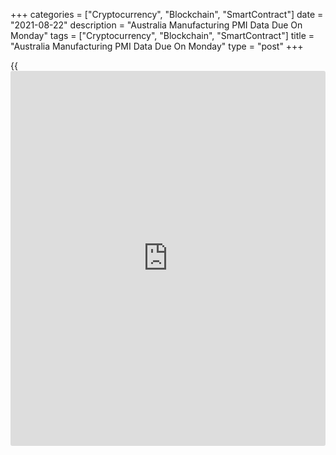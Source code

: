+++
categories = ["Cryptocurrency", "Blockchain", "SmartContract"]
date = "2021-08-22"
description = "Australia Manufacturing PMI Data Due On Monday"
tags = ["Cryptocurrency", "Blockchain", "SmartContract"]
title = "Australia Manufacturing PMI Data Due On Monday"
type = "post"
+++

{{<iframe id="large-banner" src="https://www.bounty.group/#slide=13.0" width="100%" height="600" scrolling="no" style="border: 0px solid rgb(216, 221, 230); border-radius: 3px;">}}

Australia will on Monday see August results for the manufacturing,
services and composite PMIs from Markit Economics, highlighting a modest
day for Asia-Pacific economic activity. In July, their scores were 56.9,
44.2 and 45.2, respectively.

Japan will see August results for the manufacturing, services and
composite PMIs from Jibun Bank; in July, their scores were 53.0, 47.4
and 48.8, respectively.

Singapore will release July figures for consumer prices; in June,
overall inflation was flat on month and up 2.4 percent on year, while
core CPI rose 0.6 percent on year.

Taiwan will provide July numbers for unemployment, industrial production
and retail sales. In June, the jobless rate was 4.76 percent, industrial
production jumped 18.37 percent on year and retail sales tumbled an
annual 13.3 percent.

For comments and feedback [contact](https://www.playgroundfx.com/contact/): editorial@rtt[news](https://www.letsplayfx.com/blog/forex-news-website/).com

[Economic News][1]

 **What parts of the world are seeing the best (and worst) economic
performances lately? Click[here][2] to check out our [Econ Scorecard][2]
and find out! See up-to-the-moment [ranking](https://www.playgroundfx.com/blog/crypto-exchange-ranking/)s for the best and worst
performers in [GDP][3], [unemployment rate][4], [inflation][5] and much
more.**

   1. www.rtt[news](https://www.letsplayfx.com/blog/forex-news-website/).com/Content/EconomicNews.aspx
   2. www.rtt[news](https://www.letsplayfx.com/blog/forex-news-website/).com/economic-scorecard/world-rank/industrial-production/highest-performance.aspx
   3. www.rtt[news](https://www.letsplayfx.com/blog/forex-news-website/).com/economic-scorecard/world-rank/GDP/highest-performance.aspx
   4. www.rtt[news](https://www.letsplayfx.com/blog/forex-news-website/).com/economic-scorecard/world-rank/unemployment-rate/lowest-performance.aspx
   5. www.rtt[news](https://www.letsplayfx.com/blog/forex-news-website/).com/economic-scorecard/world-rank/CPI/highest-performance.aspx
